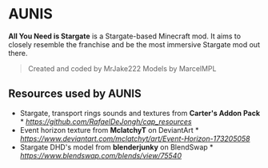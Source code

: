 # AUNIS

**All You Need is Stargate** is a Stargate-based Minecraft mod. It aims to closely resemble the franchise and be the most immersive Stargate mod out there.

>Created and coded by MrJake222
>Models by MarcelMPL

## Resources used by AUNIS
* Stargate, transport rings sounds and textures from **Carter's Addon Pack**
        * *https://github.com/RafaelDeJongh/cap_resources*
* Event horizon texture from **MclatchyT** on DeviantArt
        * *https://www.deviantart.com/mclatchyt/art/Event-Horizon-173205058*
* Stargate DHD's model from **blenderjunky** on BlendSwap
        * *https://www.blendswap.com/blends/view/75540*
